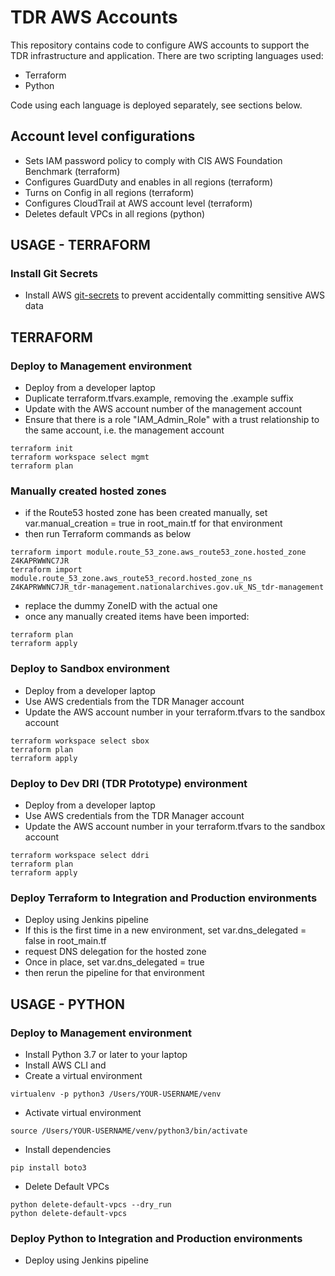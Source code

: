 # TDR AWS Accounts

This repository contains code to configure AWS accounts to support the TDR infrastructure and application.
There are two scripting languages used:
* Terraform
* Python

Code using each language is deployed separately, see sections below.

## Account level configurations
* Sets IAM password policy to comply with CIS AWS Foundation Benchmark (terraform)
* Configures GuardDuty and enables in all regions (terraform)
* Turns on Config in all regions (terraform)
* Configures CloudTrail at AWS account level (terraform)
* Deletes default VPCs in all regions (python)

## USAGE - TERRAFORM

### Install Git Secrets
* Install AWS [git-secrets](https://github.com/awslabs/git-secrets) to prevent accidentally committing sensitive AWS data

## TERRAFORM

### Deploy to Management environment
* Deploy from a developer laptop
* Duplicate terraform.tfvars.example, removing the .example suffix
* Update with the AWS account number of the management account
* Ensure that there is a role "IAM_Admin_Role" with a trust relationship to the same account, i.e. the management account
```
terraform init
terraform workspace select mgmt
terraform plan
```

### Manually created hosted zones
* if the Route53 hosted zone has been created manually, set var.manual_creation = true in root_main.tf for that environment
* then run Terraform commands as below
```
terraform import module.route_53_zone.aws_route53_zone.hosted_zone Z4KAPRWWNC7JR
terraform import module.route_53_zone.aws_route53_record.hosted_zone_ns Z4KAPRWWNC7JR_tdr-management.nationalarchives.gov.uk_NS_tdr-management
```
* replace the dummy ZoneID  with the actual one
* once any manually created items have been imported:
```
terraform plan
terraform apply
```

### Deploy to Sandbox environment
* Deploy from a developer laptop
* Use AWS credentials from the TDR Manager account
* Update the AWS account number in your terraform.tfvars to the sandbox account
```
terraform workspace select sbox
terraform plan
terraform apply
```

### Deploy to Dev DRI (TDR Prototype) environment
* Deploy from a developer laptop
* Use AWS credentials from the TDR Manager account
* Update the AWS account number in your terraform.tfvars to the sandbox account
```
terraform workspace select ddri
terraform plan
terraform apply
```

### Deploy Terraform to Integration and Production environments
* Deploy using Jenkins pipeline
* If this is the first time in a new environment, set var.dns_delegated = false in root_main.tf
* request DNS delegation for the hosted zone
* Once in place, set var.dns_delegated = true
* then rerun the pipeline for that environment 

## USAGE - PYTHON

### Deploy to Management environment
* Install Python 3.7 or later to your laptop
* Install AWS CLI and 
* Create a virtual environment
```
virtualenv -p python3 /Users/YOUR-USERNAME/venv
```
* Activate virtual environment
```
source /Users/YOUR-USERNAME/venv/python3/bin/activate
```
* Install dependencies
```
pip install boto3
```
* Delete Default VPCs
```
python delete-default-vpcs --dry_run
python delete-default-vpcs
```

### Deploy Python to Integration and Production environments
* Deploy using Jenkins pipeline

